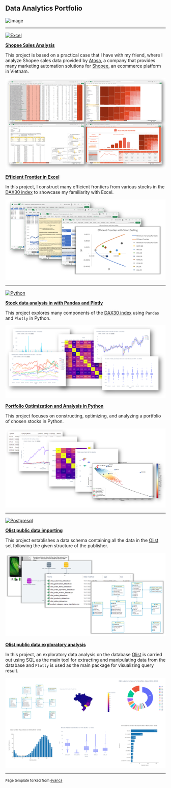 ## Data Analytics Portfolio

![image](https://user-images.githubusercontent.com/89245616/179814582-28dded5c-3186-42ff-8e35-95b2a3704d24.png)

---

[![Excel](https://img.shields.io/badge/Microsoft_Excel-217346?style=for-the-badge&logo=microsoft-excel&logoColor=white)](https://www.microsoft.com/en-us/microsoft-365/excel)

[**Shopee Sales Analysis**](https://chinhmaigit.github.io/Project-Excel-1/)

This project is based on a practical case that I have with my friend, where I analyze Shopee sales data provided by [Atosa](https://app.atosa.asia/), a company that provides many marketing automation solutions for [Shopee](https://shopee.vn/), an ecommerce platform in Vietnam. 

<img src="images/projectexcel1.png?raw=true"/>


[**Efficient Frontier in Excel**](https://chinhmaigit.github.io/Project-Excel-2/)

In this project, I construct many efficient frontiers from various stocks in the [DAX30 index](t.ly/OkEF) to showcase my familiarity with Excel.

<img src="images/projectexcel2.png?raw=true"/>

---

[![Python](https://img.shields.io/badge/Python-FFD43B?style=for-the-badge&logo=python&logoColor=blue)](https://www.python.org/) 

[**Stock data analysis in with Pandas and Plotly**](https://chinhmaigit.github.io/Project-Python-1/)

This project explores many components of the [DAX30 index](t.ly/OkEF) using `Pandas` and `Plotly` in Python.

<img src="images/projectpython1.png?raw=true"/>


[**Portfolio Optimization and Analysis in Python**](https://chinhmaigit.github.io/Project-Python-2/)

This project focuses on constructing, optimizing, and analyzing a portfolio of chosen stocks in Python.

<img src="images/projectpython2.png?raw=true"/>

---

[![Postgresql](https://img.shields.io/badge/PostgreSQL-316192?style=for-the-badge&logo=postgresql&logoColor=white)](https://www.postgresql.org/)

[**Olist public data importing**](https://chinhmaigit.github.io/Project-SQL-1/)

This project establishes a data schema containing all the data in the [Olist](https://www.kaggle.com/datasets/olistbr/brazilian-ecommerce) set following the given structure of the publisher.

<img src="images/projectsql1.png?raw=true"/>


[**Olist public data exploratory analysis**](https://chinhmaigit.github.io/Project-SQL-2/)

In this project, an exploratory data analysis on the database [Olist](https://www.kaggle.com/datasets/olistbr/brazilian-ecommerce) is carried out using SQL as the main tool for extracting and manipulating data from the database and `Plotly` is used as the main package for visualizing query result.

<img src="images/projectsql2.png?raw=true"/>


---
<p style="font-size:11px">Page template forked from <a href="https://github.com/evanca/quick-portfolio">evanca</a></p>
<!-- Remove above link if you don't want to attibute -->
